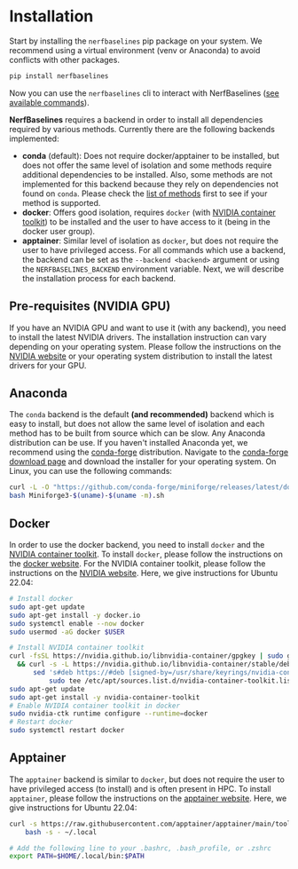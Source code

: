 # Installation
Start by installing the `nerfbaselines` pip package on your system. We recommend using a virtual environment (venv or Anaconda) to avoid conflicts with other packages.
```bash
pip install nerfbaselines
```
Now you can use the `nerfbaselines` cli to interact with NerfBaselines ([see available commands](cli)).

**NerfBaselines** requires a backend in order to install all dependencies required by various methods. Currently there are the following backends implemented:
- **conda** (default): Does not require docker/apptainer to be installed, but does not offer the same level of isolation and some methods require additional
dependencies to be installed. Also, some methods are not implemented for this backend because they rely on dependencies not found on `conda`.
Please check the [list of methods](methods) first to see if your method is supported.
- **docker**: Offers good isolation, requires `docker` (with [NVIDIA container toolkit](https://github.com/NVIDIA/nvidia-container-toolkit)) to be installed and the user to have access to it (being in the docker user group).
- **apptainer**: Similar level of isolation as `docker`, but does not require the user to have privileged access.
For all commands which use a backend, the backend can be set as the `--backend <backend>` argument or using the `NERFBASELINES_BACKEND` environment variable.
Next, we will describe the installation process for each backend.

## Pre-requisites (NVIDIA GPU)
If you have an NVIDIA GPU and want to use it (with any backend), you need to install the latest NVIDIA drivers. The installation instruction can vary depending on your operating system.
Please follow the instructions on the [NVIDIA website](https://www.nvidia.com/Download/index.aspx) or your operating system distribution to install the latest drivers for your GPU.

## Anaconda
The `conda` backend is the default **(and recommended)** backend which is easy to install, but does not allow the same level of isolation and each method has to be built from source
which can be slow. Any Anaconda distribution can be use. If you haven't installed Anaconda yet, we recommend using the [conda-forge](https://conda-forge.org/) distribution.
Navigate to the [conda-forge download page](https://conda-forge.org/download/) and download the installer for your operating system. On Linux, you can use the following commands:
```bash
curl -L -O "https://github.com/conda-forge/miniforge/releases/latest/download/Miniforge3-$(uname)-$(uname -m).sh"
bash Miniforge3-$(uname)-$(uname -m).sh
```

## Docker
In order to use the docker backend, you need to install `docker` and the [NVIDIA container toolkit](https://github.com/NVIDIA/nvidia-container-toolkit). To install `docker`, please follow the instructions on the [docker website](https://docs.docker.com/get-docker/). For the NVIDIA container toolkit, please follow the instructions on the [NVIDIA website](https://docs.nvidia.com/datacenter/cloud-native/container-toolkit/latest/install-guide.html). Here, we give instructions for Ubuntu 22.04:
```bash
# Install docker
sudo apt-get update
sudo apt-get install -y docker.io
sudo systemctl enable --now docker
sudo usermod -aG docker $USER

# Install NVIDIA container toolkit
curl -fsSL https://nvidia.github.io/libnvidia-container/gpgkey | sudo gpg --dearmor -o /usr/share/keyrings/nvidia-container-toolkit-keyring.gpg \
  && curl -s -L https://nvidia.github.io/libnvidia-container/stable/deb/nvidia-container-toolkit.list | \
      sed 's#deb https://#deb [signed-by=/usr/share/keyrings/nvidia-container-toolkit-keyring.gpg] https://#g' | \
          sudo tee /etc/apt/sources.list.d/nvidia-container-toolkit.list
sudo apt-get update
sudo apt-get install -y nvidia-container-toolkit
# Enable NVIDIA container toolkit in docker
sudo nvidia-ctk runtime configure --runtime=docker
# Restart docker
sudo systemctl restart docker
```

## Apptainer
The `apptainer` backend is similar to `docker`, but does not require the user to have privileged access (to install) and is often present in HPC. To install `apptainer`, please follow the instructions on the [apptainer website](https://apptainer.org/). Here, we give instructions for Ubuntu 22.04:
```bash
curl -s https://raw.githubusercontent.com/apptainer/apptainer/main/tools/install-unprivileged.sh | \
    bash -s - ~/.local

# Add the following line to your .bashrc, .bash_profile, or .zshrc
export PATH=$HOME/.local/bin:$PATH
```
